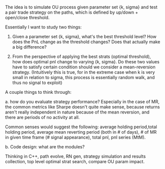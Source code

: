 The idea is to simulate OU process given parameter set {k, sigma} and test a pair trade strategy on the paths, which is defined by up/down + open/close threshold. 

Essentially I want to study two things:

1. Given a parameter set {k, sigma}, what's the best threshold level? How does the PnL change as the threshold changes? Does that actually make a big difference?

2. From the perspective of applying the best strats (optimal threshold), how does optimal pnl change to varying {k, sigma}. Do these two values have to satisfy certain condition should we consider a mean-reversion strategy. (Intuitively this is true, for in the extreme case when k is very small in relation to sigma, this process is essentially random walk, and thus no signal to exploit)



A couple things to think through:

a. how do you evaluate strategy performance? Especially in the case of MR, the common metrics like Sharpe doesn't quite make sense, because returns aren't really independent in nature because of the mean reversion, and there are periods of no activity at all.

Common senses would suggest the following: average holding period,total holding period, average mean reverting period (both in # of days), # of MR in given time frame (# signal appearance), total pnl, pnl series (MtM). 


b. Code design: what are the modules?

Thinking in C++, path evolve, RN gen, strategy simulation and results collection, top level optimal strat search, compare OU param impact.
